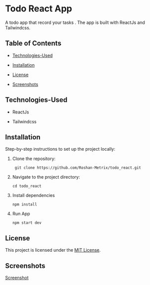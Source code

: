 #  Todo React App

A todo app that record your tasks . The app is built with ReactJs and Tailwindcss.

  

##  Table of Contents

-  [Technologies-Used](#technologies-used)

-  [Installation](#installation)

-  [License](#license)

-  [Screenshots](#screenshots)

  

##  Technologies-Used

  

- ReactJs

- Tailwindcss

  




  

##  Installation

  

Step-by-step instructions to set up the project locally:

1. Clone the repository:

        git clone https://github.com/Roshan-Metrix/todo_react.git

  
2. Navigate to the project directory:

       cd todo_react

3. Install dependencies

       npm install  

4. Run App

       npm start dev

  
## License

This project is licensed under the [MIT License](license.txt).

## Screenshots

[Screenshot](screenshot.png)